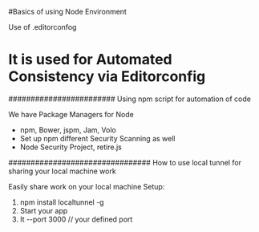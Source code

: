 #Basics of using Node Environment

Use of .editorconfog 
# It is used for Automated Consistency via Editorconfig

########################
Using npm script for automation of code 

We have Package Managers for Node
- npm, Bower, jspm, Jam, Volo
- Set up npm
different Security Scanning as well
- Node Security Project, retire.js


################################
How to use local tunnel for sharing your local machine work

Easily share work on your local machine
Setup:
1. npm install localtunnel -g
2. Start your app
3. lt --port 3000 // your defined port